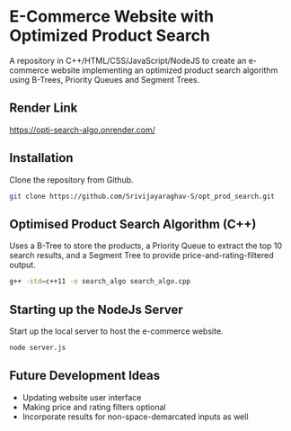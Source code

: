 # E-Commerce Website with Optimized Product Search
A repository in C++/HTML/CSS/JavaScript/NodeJS to create an e-commerce website implementing an optimized product search algorithm using B-Trees, Priority Queues and Segment Trees.

## Render Link
https://opti-search-algo.onrender.com/

## Installation
Clone the repository from Github.
```bash
git clone https://github.com/Srivijayaraghav-S/opt_prod_search.git
```
## Optimised Product Search Algorithm (C++)
Uses a B-Tree to store the products, a Priority Queue to extract the top 10 search results, and a Segment Tree to provide price-and-rating-filtered output.
```bash
g++ -std=c++11 -o search_algo search_algo.cpp
```
## Starting up the NodeJs Server
Start up the local server to host the e-commerce website.
```bash
node server.js
```
## Future Development Ideas
- Updating website user interface
- Making price and rating filters optional
- Incorporate results for non-space-demarcated inputs as well
